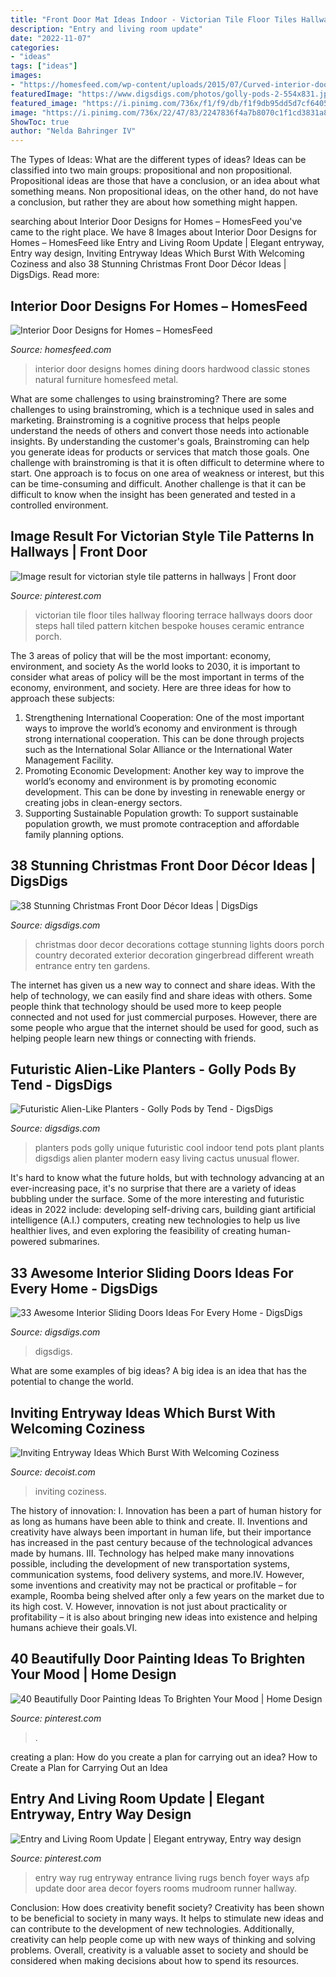 ```yaml
---
title: "Front Door Mat Ideas Indoor - Victorian Tile Floor Tiles Hallway Flooring Terrace Hallways Doors Door Steps Hall Tiled Pattern Kitchen Bespoke Houses Ceramic Entrance Porch"
description: "Entry and living room update"
date: "2022-11-07"
categories:
- "ideas"
tags: ["ideas"]
images:
- "https://homesfeed.com/wp-content/uploads/2015/07/Curved-interior-door-design-made-from-hardwood-with-darker-brown-staining-and-black-crafted-metal-a-set-of-hardwood-dining-furniture-classic-brushed-metal-pendant-chandelier-natural-stones-wall-system.jpg"
featuredImage: "https://www.digsdigs.com/photos/golly-pods-2-554x831.jpg"
featured_image: "https://i.pinimg.com/736x/f1/f9/db/f1f9db95dd5d7cf64058c6be69efe73f--entry-way-rugs-entry-ways.jpg"
image: "https://i.pinimg.com/736x/22/47/83/2247836f4a7b8070c1f1cd3831a8a1d0.jpg"
ShowToc: true
author: "Nelda Bahringer IV"
---
```



The Types of Ideas: What are the different types of ideas?
Ideas can be classified into two main groups: propositional and non propositional. Propositional ideas are those that have a conclusion, or an idea about what something means. Non propositional ideas, on the other hand, do not have a conclusion, but rather they are about how something might happen.

	

		
searching about Interior Door Designs for Homes – HomesFeed you've came to the right place. We have 8 Images about Interior Door Designs for Homes – HomesFeed like Entry and Living Room Update | Elegant entryway, Entry way design, Inviting Entryway Ideas Which Burst With Welcoming Coziness and also 38 Stunning Christmas Front Door Décor Ideas | DigsDigs. Read more:
		
    
## Interior Door Designs For Homes – HomesFeed

<img loading=lazy src="https://homesfeed.com/wp-content/uploads/2015/07/Curved-interior-door-design-made-from-hardwood-with-darker-brown-staining-and-black-crafted-metal-a-set-of-hardwood-dining-furniture-classic-brushed-metal-pendant-chandelier-natural-stones-wall-system.jpg" onerror="this.onerror=null;this.src='https://tse1.mm.bing.net/th?id=OIP.K_U_FbPYcTAjWf8a6V_R_AHaJ3&amp;pid=15.1';" alt="Interior Door Designs for Homes – HomesFeed">

_Source: homesfeed.com_

>interior door designs homes dining doors hardwood classic stones natural furniture homesfeed metal. 

	

What are some challenges to using brainstroming?
There are some challenges to using brainstroming, which is a technique used in sales and marketing. Brainstroming is a cognitive process that helps people understand the needs of others and convert those needs into actionable insights. By understanding the customer's goals, Brainstroming can help you generate ideas for products or services that match those goals.
One challenge with brainstroming is that it is often difficult to determine where to start. One approach is to focus on one area of weakness or interest, but this can be time-consuming and difficult. Another challenge is that it can be difficult to know when the insight has been generated and tested in a controlled environment.

    
## Image Result For Victorian Style Tile Patterns In Hallways | Front Door

<img loading=lazy src="https://i.pinimg.com/736x/22/47/83/2247836f4a7b8070c1f1cd3831a8a1d0.jpg" onerror="this.onerror=null;this.src='https://tse3.mm.bing.net/th?id=OIP.HFf4MarJAu-6wRfRZSANDwHaLi&amp;pid=15.1';" alt="Image result for victorian style tile patterns in hallways | Front door">

_Source: pinterest.com_

>victorian tile floor tiles hallway flooring terrace hallways doors door steps hall tiled pattern kitchen bespoke houses ceramic entrance porch. 

	

The 3 areas of policy that will be the most important: economy, environment, and society
As the world looks to 2030, it is important to consider what areas of policy will be the most important in terms of the economy, environment, and society. Here are three ideas for how to approach these subjects: 
1. Strengthening International Cooperation: One of the most important ways to improve the world’s economy and environment is through strong international cooperation. This can be done through projects such as the International Solar Alliance or the International Water Management Facility. 
2. Promoting Economic Development: Another key way to improve the world’s economy and environment is by promoting economic development. This can be done by investing in renewable energy or creating jobs in clean-energy sectors. 
3. Supporting Sustainable Population growth: To support sustainable population growth, we must promote contraception and affordable family planning options.

    
## 38 Stunning Christmas Front Door Décor Ideas | DigsDigs

<img loading=lazy src="http://www.digsdigs.com/photos/stunning-christmas-front-door-decor-ideas-12.jpg" onerror="this.onerror=null;this.src='https://tse1.mm.bing.net/th?id=OIP.zJvxw0m-6Ncq4qGPEFK1FQHaJ6&amp;pid=15.1';" alt="38 Stunning Christmas Front Door Décor Ideas | DigsDigs">

_Source: digsdigs.com_

>christmas door decor decorations cottage stunning lights doors porch country decorated exterior decoration gingerbread different wreath entrance entry ten gardens. 

	

The internet has given us a new way to connect and share ideas. With the help of technology, we can easily find and share ideas with others. Some people think that technology should be used more to keep people connected and not used for just commercial purposes. However, there are some people who argue that the internet should be used for good, such as helping people learn new things or connecting with friends.

    
## Futuristic Alien-Like Planters - Golly Pods By Tend - DigsDigs

<img loading=lazy src="https://www.digsdigs.com/photos/golly-pods-2-554x831.jpg" onerror="this.onerror=null;this.src='https://tse4.mm.bing.net/th?id=OIP.L19zoC20LuD6ox8tAT7W8gHaLH&amp;pid=15.1';" alt="Futuristic Alien-Like Planters - Golly Pods by Tend - DigsDigs">

_Source: digsdigs.com_

>planters pods golly unique futuristic cool indoor tend pots plant plants digsdigs alien planter modern easy living cactus unusual flower. 

	

It's hard to know what the future holds, but with technology advancing at an ever-increasing pace, it's no surprise that there are a variety of ideas bubbling under the surface. Some of the more interesting and futuristic ideas in 2022 include: developing self-driving cars, building giant artificial intelligence (A.I.) computers, creating new technologies to help us live healthier lives, and even exploring the feasibility of creating human-powered submarines.

    
## 33 Awesome Interior Sliding Doors Ideas For Every Home - DigsDigs

<img loading=lazy src="https://www.digsdigs.com/photos/awesome-interior-sliding-doors-ideas-for-every-home-1.jpg" onerror="this.onerror=null;this.src='https://tse2.mm.bing.net/th?id=OIP.EfvWo9JLoBlSfOA76AW6zwHaJS&amp;pid=15.1';" alt="33 Awesome Interior Sliding Doors Ideas For Every Home - DigsDigs">

_Source: digsdigs.com_

>digsdigs. 

	

What are some examples of big ideas?
A big idea is an idea that has the potential to change the world.

    
## Inviting Entryway Ideas Which Burst With Welcoming Coziness

<img loading=lazy src="https://cdn.decoist.com/wp-content/uploads/2013/01/contemporary-entryway-design-ideas.jpg" onerror="this.onerror=null;this.src='https://tse3.mm.bing.net/th?id=OIP.ImdFSFBvUQfpINCbuxheoQHaKu&amp;pid=15.1';" alt="Inviting Entryway Ideas Which Burst With Welcoming Coziness">

_Source: decoist.com_

>inviting coziness. 

	

The history of innovation:
I. Innovation has been a part of human history for as long as humans have been able to think and create. II. Inventions and creativity have always been important in human life, but their importance has increased in the past century because of the technological advances made by humans. III. Technology has helped make many innovations possible, including the development of new transportation systems, communication systems, food delivery systems, and more.IV. However, some inventions and creativity may not be practical or profitable – for example, Roomba being shelved after only a few years on the market due to its high cost. V. However, innovation is not just about practicality or profitability – it is also about bringing new ideas into existence and helping humans achieve their goals.VI.

    
## 40 Beautifully Door Painting Ideas To Brighten Your Mood | Home Design

<img loading=lazy src="https://i.pinimg.com/736x/d6/38/67/d638677e5df3ed1b58d4bac3f892a77b.jpg" onerror="this.onerror=null;this.src='https://tse2.mm.bing.net/th?id=OIP.99LWfBg27yrwtLzQlK8vggHaLK&amp;pid=15.1';" alt="40 Beautifully Door Painting Ideas To Brighten Your Mood | Home Design">

_Source: pinterest.com_

>. 

	

creating a plan: How do you create a plan for carrying out an idea?
How to Create a Plan for Carrying Out an Idea

    
## Entry And Living Room Update | Elegant Entryway, Entry Way Design

<img loading=lazy src="https://i.pinimg.com/736x/f1/f9/db/f1f9db95dd5d7cf64058c6be69efe73f--entry-way-rugs-entry-ways.jpg" onerror="this.onerror=null;this.src='https://tse2.mm.bing.net/th?id=OIP.6PWH57u13t1dfTS4Q3IbbgHaLH&amp;pid=15.1';" alt="Entry and Living Room Update | Elegant entryway, Entry way design">

_Source: pinterest.com_

>entry way rug entryway entrance living rugs bench foyer ways afp update door area decor foyers rooms mudroom runner hallway. 

	

Conclusion: How does creativity benefit society?
Creativity has been shown to be beneficial to society in many ways. It helps to stimulate new ideas and can contribute to the development of new technologies. Additionally, creativity can help people come up with new ways of thinking and solving problems. Overall, creativity is a valuable asset to society and should be considered when making decisions about how to spend its resources.

